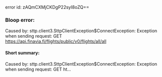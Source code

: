error id: zAQmCXMjCKDgP22syI8oZQ==
### Bloop error:

Caused by: sttp.client3.SttpClientException$ConnectException: Exception when sending request: GET https://api.finavia.fi/flights/public/v0/flights/all/all
#### Short summary: 

Caused by: sttp.client3.SttpClientException$ConnectException: Exception when sending request: GET ht...